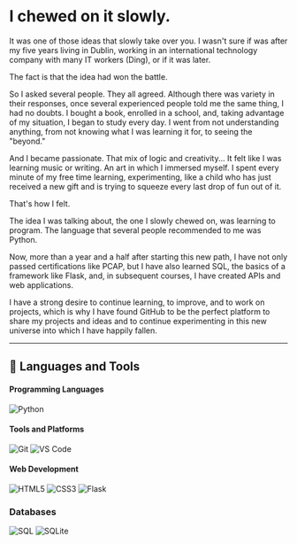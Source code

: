 # I chewed on it slowly. 

It was one of those ideas that slowly take over you. I wasn't sure if was after my five years living in Dublin, working in an international technology company with many IT workers (Ding), or if it was later.

The fact is that the idea had won the battle.

So I asked several people. They all agreed. Although there was variety in their responses, once several experienced people told me the same thing, I had no doubts. I bought a book, enrolled in a school, and, taking advantage of my situation, I began to study every day. I went from not understanding anything, from not knowing what I was learning it for, to seeing the "beyond."

And I became passionate. That mix of logic and creativity... It felt like I was learning music or writing. An art in which I immersed myself. I spent every minute of my free time learning, experimenting, like a child who has just received a new gift and is trying to squeeze every last drop of fun out of it.

That's how I felt.

The idea I was talking about, the one I slowly chewed on, was learning to program.
The language that several people recommended to me was Python.

Now, more than a year and a half after starting this new path, I have not only passed certifications like PCAP, but I have also learned SQL, the basics of a framework like Flask, and, in subsequent courses, I have created APIs and web applications.

I have a strong desire to continue learning, to improve, and to work on projects, which is why I have found GitHub to be the perfect platform to share my projects and ideas and to continue experimenting in this new universe into which I have happily fallen.

---

## 💾 Languages and Tools

#### Programming Languages

![Python](https://img.shields.io/badge/Python-3776AB?style=flat-square&logo=python&logoColor=white)

#### Tools and Platforms

![Git](https://img.shields.io/badge/Git-F05032?style=flat-square&logo=git&logoColor=white)
![VS Code](https://img.shields.io/badge/VS%20Code-0078d7?style=flat-square&logo=visual%20studio%20code&logoColor=white)

#### Web Development

![HTML5](https://img.shields.io/badge/HTML5-E34F26?style=flat-square&logo=html5&logoColor=white)
![CSS3](https://img.shields.io/badge/CSS3-1572B6?style=flat-square&logo=css3&logoColor=white)
![Flask](https://img.shields.io/badge/Flask-000000?style=flat-square&logo=flask&logoColor=white)

### Databases
![SQL](https://img.shields.io/badge/SQL-4479A1?style=flat-square&logo=sql&logoColor=white)
![SQLite](https://img.shields.io/badge/SQLite-003B57?style=flat-square&logo=sqlite&logoColor=white)

